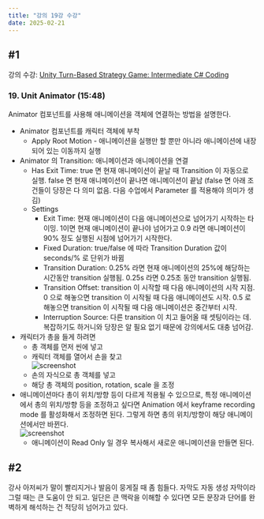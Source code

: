 ```yaml
---
title: "강의 19강 수강"
date: 2025-02-21
---
```


## \#1

강의 수강: [Unity Turn-Based Strategy Game: Intermediate C# Coding](https://www.udemy.com/course/unity-turn-based-strategy/)

### 19. Unit Animator (15:48)

Animator 컴포넌트를 사용해 애니메이션을 객체에 연결하는 방법을 설명한다.

- Animator 컴포넌트를 캐릭터 객체에 부착
  - Apply Root Motion - 애니메이션을 실행만 할 뿐만 아니라 애니메이션에 내장되어 있는 이동까지 실행
- Animator 의 Transition: 애니메이션과 애니메이션을 연결
  - Has Exit Time: true 면 현재 애니메이션이 끝날 때 Transition 이 자동으로 실행. false 면 현재 애니메이션이 끝나면 애니메이션이 끝남 (false 면 아래 조건들이 당장은 다 의미 없음. 다음 수업에서 Parameter 를 적용해야 의미가 생김)
  - Settings
    - Exit Time: 현재 애니메이션이 다음 애니메이션으로 넘어가기 시작하는 타이밍. 1이면 현재 애니메이션이 끝나야 넘어가고 0.9 라면 애니메이션이 90% 정도 실행된 시점에 넘어가기 시작한다.
    - Fixed Duration: true/false 에 따라 Transition Duration 값이 seconds/% 로 단위가 바뀜
    - Transition Duration: 0.25% 라면 현재 애니메이션의 25%에 해당하는 시간동안 transition 실행됨. 0.25s 라면 0.25초 동안 transition 실행됨.
    - Transition Offset: transition 이 시작할 때 다음 애니메이션의 시작 지점. 0 으로 해놓으면 transition 이 시작될 때 다음 애니메이션도 시작. 0.5 로 해놓으면 transition 이 시작될 때 다음 애니메이션은 중간부터 시작.
    - Interruption Source: 다른 transition 이 치고 들어올 때 셋팅이라는 데. 복잡하기도 하거니와 당장은 알 필요 없기 때문에 강의에서도 대충 넘어감.
- 캐릭터가 총을 들게 하려면
  - 총 객체를 먼저 씬에 넣고
  - 캐릭터 객체를 열어서 손을 찾고  
    ![screenshot](/images/250221-1.png)
  - 손의 자식으로 총 객체를 넣고
  - 해당 총 객체의 position, rotation, scale 을 조정
- 애니메이션마다 총이 위치/방향 등이 다르게 적용될 수 있으므로, 특정 애니메이션에서 총의 위치/방향 등을 조정하고 싶다면 Animation 에서 keyframe recording mode 를 활성화해서 조정하면 된다. 그렇게 하면 총의 위치/방향이 해당 애니메이션에서만 바뀐다.  
  ![screenshot](/images/250221-2.png)
  - 애니메이션이 Read Only 일 경우 복사해서 새로운 애니메이션을 만들면 된다.

## \#2

강사 아저씨가 말이 빨리지거나 발음이 뭉게질 때 좀 힘들다. 자막도 자동 생성 자막이라 그럴 때는 큰 도움이 안 되고. 일단은 큰 맥락을 이해할 수 있다면 모든 문장과 단어를 완벽하게 해석하는 건 적당히 넘어가고 있다.